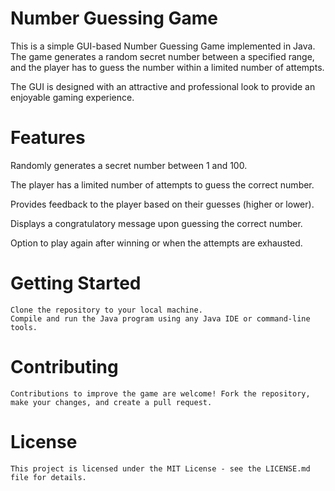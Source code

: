 #  Number Guessing Game		
This is a simple GUI-based Number Guessing Game implemented in Java.
 The game generates a random secret number between a specified range, and the player has to guess the number within a limited number of attempts. 
  	
   The GUI is designed with an attractive and professional look to provide an enjoyable gaming experience.

# Features
Randomly generates a secret number between 1 and 100.
	
 The player has a limited number of attempts to guess the correct number.
	
 Provides feedback to the player based on their guesses (higher or lower).
	
 Displays a congratulatory message upon guessing the correct number.
	
 Option to play again after winning or when the attempts are exhausted.
	
 # Getting Started
	Clone the repository to your local machine.
	Compile and run the Java program using any Java IDE or command-line tools.

# Contributing
	Contributions to improve the game are welcome! Fork the repository, make your changes, and create a pull request.

# License
	This project is licensed under the MIT License - see the LICENSE.md file for details.
